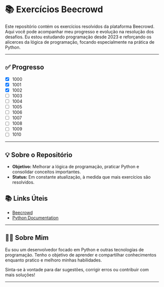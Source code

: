 # 📚 Exercícios Beecrowd

Este repositório contém os exercícios resolvidos da plataforma Beecrowd. Aqui você pode acompanhar meu progresso e evolução na resolução dos desafios. Eu estou estudando programação desde 2023 e reforçando os alicerces da lógica de programação, focando especialmente na prática de Python.

---

## ✅ Progresso

<!-- inicio-progresso -->
- [x] 1000
- [x] 1001
- [x] 1002
- [ ] 1003
- [ ] 1004
- [ ] 1005
- [ ] 1006
- [ ] 1007
- [ ] 1008
- [ ] 1009
- [ ] 1010
<!-- fim-progresso -->

---

## 💡 Sobre o Repositório

- **Objetivo:** Melhorar a lógica de programação, praticar Python e consolidar conceitos importantes.
- **Status:** Em constante atualização, à medida que mais exercícios são resolvidos.


## 📚 Links Úteis

- [Beecrowd](https://www.beecrowd.com.br/)
- [Python Documentation](https://docs.python.org/3/)

---

## 👨‍💻 Sobre Mim

Eu sou um desenvolvedor focado em Python e outras tecnologias de programação. Tenho o objetivo de aprender e compartilhar conhecimentos enquanto pratico e melhoro minhas habilidades. 

Sinta-se à vontade para dar sugestões, corrigir erros ou contribuir com mais soluções!

---
